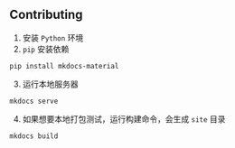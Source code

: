 ## Contributing

1. 安装 `Python` 环境
2. `pip` 安装依赖

```
pip install mkdocs-material
```

3. 运行本地服务器

```
mkdocs serve
```

4. 如果想要本地打包测试，运行构建命令，会生成 `site` 目录

```
mkdocs build
```
